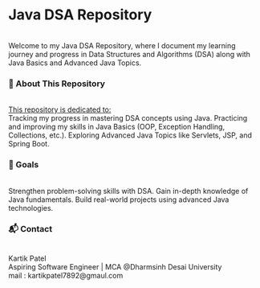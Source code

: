 <h1><b>Java DSA Repository</b></h1><br>
Welcome to my Java DSA Repository, where I document my learning journey and progress in Data Structures and Algorithms (DSA) along with Java Basics and Advanced Java Topics.

<h3>
🚀 About This Repository 
</h3><br>
<u>
This repository is dedicated to:
</u><br>
Tracking my progress in mastering DSA concepts using Java.
Practicing and improving my skills in Java Basics (OOP, Exception Handling, Collections, etc.).
Exploring Advanced Java Topics like Servlets, JSP, and Spring Boot.
<br>
<h3>
📝 Goals
</h3><br>
Strengthen problem-solving skills with DSA.
Gain in-depth knowledge of Java fundamentals.
Build real-world projects using advanced Java technologies.
<br>
<h3>📬 Contact</h3><br>
Kartik Patel<br>
Aspiring Software Engineer | MCA @Dharmsinh Desai University<br>
mail : kartikpatel7892@gmaul.com<br>
